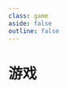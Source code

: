 ```yaml
---
class: game
aside: false
outline: false
---
```


<script setup>
import game from './components/game.vue'
</script>

# 游戏

<game/>
